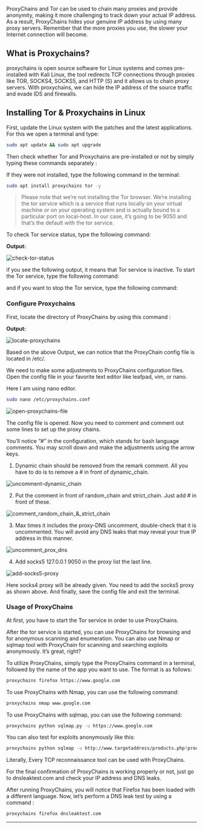 ProxyChains and Tor can be used to chain many proxies and provide anonymity, making it more challenging to track down your actual IP address. As a result, ProxyChains hides your genuine IP address by using many proxy servers. Remember that the more proxies you use, the slower your Internet connection will become.

## What is Proxychains?

proxychains is open source software for Linux systems and comes pre-installed with Kali Linux, the tool redirects TCP connections through proxies like TOR, SOCKS4, SOCKS5, and HTTP (S) and it allows us to chain proxy servers. With proxychains, we can hide the IP address of the source traffic and evade IDS and firewalls.

## Installing Tor & Proxychains in Linux

First, update the Linux system with the patches and the latest applications. For this we open a terminal and type:

```bash
sudo apt update && sudo apt upgrade
```

Then check whether Tor and Proxychains are pre-installed or not by simply typing these commands separately :

If they were not installed, type the following command in the terminal:

```bash
sudo apt install proxychains tor -y
```

> Please note that we’re not installing the Tor browser. We’re installing the tor service which is a service that runs locally on your virtual machine or on your operating system and is actually bound to a particular port on local-host. In our case, it’s going to be 9050 and that’s the default with the tor service.

To check Tor service status, type the following command:

**Output:**

![check-tor-status](https://www.hkrhasan.com/_next/image?url=%2Fstatic%2Fimages%2Fnetworking%2Fproxy%2Fproxychains%2Fproxychains1.png&w=1920&q=75)

if you see the following output, it means that Tor service is inactive. To start the Tor service, type the following command:

and if you want to stop the Tor service, type the following command:

### Configure Proxychains

First, locate the directory of ProxyChains by using this command :

**Output:**

![locate-proxychains](https://www.hkrhasan.com/_next/image?url=%2Fstatic%2Fimages%2Fnetworking%2Fproxy%2Fproxychains%2Fproxychains2.png&w=1920&q=75)

Based on the above Output, we can notice that the ProxyChain config file is located in /etc/.

We need to make some adjustments to ProxyChains configuration files. Open the config file in your favorite text editor like leafpad, vim, or nano.

Here I am using nano editor.

```bash
sudo nano /etc/proxychains.conf
```

![open-proxychains-file](https://www.hkrhasan.com/_next/image?url=%2Fstatic%2Fimages%2Fnetworking%2Fproxy%2Fproxychains%2Fproxychains3.png&w=1920&q=75)

The config file is opened. Now you need to comment and comment out some lines to set up the proxy chains.

You’ll notice “#” in the configuration, which stands for bash language comments. You may scroll down and make the adjustments using the arrow keys.

1. Dynamic chain should be removed from the remark comment. All you have to do is to remove a # in front of dynamic\_chain.

![uncomment-dynamic_chain](https://www.hkrhasan.com/_next/image?url=%2Fstatic%2Fimages%2Fnetworking%2Fproxy%2Fproxychains%2Fproxychains4.png&w=1920&q=75)

2. Put the comment in front of random\_chain and strict\_chain. Just add # in front of these.

![comment_random_chain_&_strict_chain](https://www.hkrhasan.com/_next/image?url=%2Fstatic%2Fimages%2Fnetworking%2Fproxy%2Fproxychains%2Fproxychains5.png&w=1920&q=75)

3. Max times it includes the proxy-DNS uncomment, double-check that it is uncommented. You will avoid any DNS leaks that may reveal your true IP address in this manner.

![uncomment_prox_dns](https://www.hkrhasan.com/_next/image?url=%2Fstatic%2Fimages%2Fnetworking%2Fproxy%2Fproxychains%2Fproxychains6.png&w=1080&q=75)

4. Add socks5 127.0.0.1 9050 in the proxy list the last line.

![add-socks5-proxy](https://www.hkrhasan.com/_next/image?url=%2Fstatic%2Fimages%2Fnetworking%2Fproxy%2Fproxychains%2Fproxychains7.png&w=828&q=75)

Here socks4 proxy will be already given. You need to add the socks5 proxy as shown above. And finally, save the config file and exit the terminal.

### Usage of ProxyChains

At first, you have to start the Tor service in order to use ProxyChains.

After the tor service is started, you can use ProxyChains for browsing and for anonymous scanning and enumeration. You can also use Nmap or sqlmap tool with ProxyChain for scanning and searching exploits anonymously. It’s great, right?

To utilize ProxyChains, simply type the ProxyChains command in a terminal, followed by the name of the app you want to use. The format is as follows:

```bash
proxychains firefox https://www.google.com
```

To use ProxyChains with Nmap, you can use the following command:

```bash
proxychains nmap www.google.com
```

To use ProxyChains with sqlmap, you can use the following command:

```bash
proxychains python sqlmap.py -u https://www.google.com
```

You can also test for exploits anonymously like this:

```bash
proxychains python sqlmap -u http://www.targetaddress/products.php?product=3
```

Literally, Every TCP reconnaissance tool can be used with ProxyChains.

For the final confirmation of ProxyChains is working properly or not, just go to dnsleaktest.com and check your IP address and DNS leaks.

After running ProxyChains, you will notice that Firefox has been loaded with a different language. Now, let’s perform a DNS leak test by using a command :

```bash
proxychains firefox dnsleaktest.com
```

---